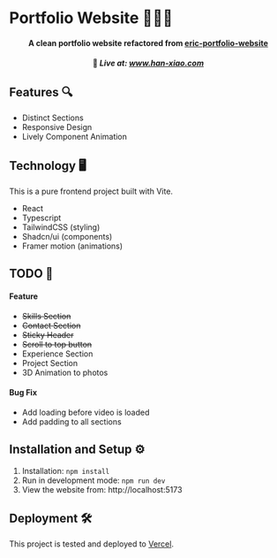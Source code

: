 # Portfolio Website 👩🏻‍💻

<h4 align="center">A clean portfolio website refactored from <a href="https://github.com/erich2s/eric-portfolio-website" target="_blank"> eric-portfolio-website </a></h4>

<h4 align="center">🔵 <em>
<strong>Live at:
<a href="https://www.han-xiao.com/" target="_blank"> www.han-xiao.com </a>
</strong>
</em></h4>

## Features 🔍

- Distinct Sections
- Responsive Design
- Lively Component Animation

## Technology 🖥️

This is a pure frontend project built with Vite.

- React
- Typescript
- TailwindCSS (styling)
- Shadcn/ui (components)
- Framer motion (animations)

## TODO 📝

#### Feature

- ~~Skills Section~~
- ~~Contact Section~~
- ~~Sticky Header~~
- ~~Scroll to top button~~
- Experience Section
- Project Section
- 3D Animation to photos

#### Bug Fix

- Add loading before video is loaded
- Add padding to all sections

## Installation and Setup ⚙️

1. Installation: `npm install`
2. Run in development mode: `npm run dev`
3. View the website from: http://localhost:5173

## Deployment 🛠️

This project is tested and deployed to [Vercel](https://vercel.com/).
